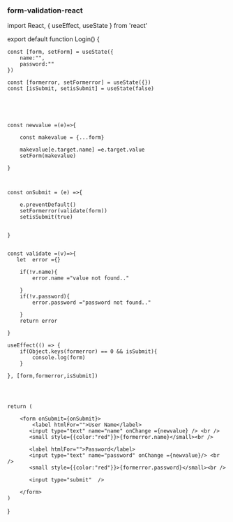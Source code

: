 ### form-validation-react

import React, { useEffect, useState } from 'react'

export default function Login() {

    const [form, setForm] = useState({
        name:"",
        password:""
    })

    const [formerror, setFormerror] = useState({})
    const [isSubmit, setisSubmit] = useState(false)





    const newvalue =(e)=>{

        const makevalue = {...form}
       
        makevalue[e.target.name] =e.target.value
        setForm(makevalue)

    }

    

    const onSubmit = (e) =>{
        
        e.preventDefault()
        setFormerror(validate(form))
        setisSubmit(true)


    }


    const validate =(v)=>{
       let  error ={}

        if(!v.name){
            error.name ="value not found.."

        }
        if(!v.password){
            error.password ="password not found.."

        }
        return error

    }

    useEffect(() => {
        if(Object.keys(formerror) == 0 && isSubmit){
            console.log(form)
        }
        
    }, [form,formerror,isSubmit])

    


    return (

        <form onSubmit={onSubmit}>
            <label htmlFor="">User Name</label>
           <input type="text" name="name" onChange ={newvalue} /> <br />
           <small style={{color:"red"}}>{formerror.name}</small><br />

           <label htmlFor="">Password</label>
           <input type="text" name="password" onChange ={newvalue}/> <br />
           <small style={{color:"red"}}>{formerror.password}</small><br />

           <input type="submit"  />

        </form>
    )
}
